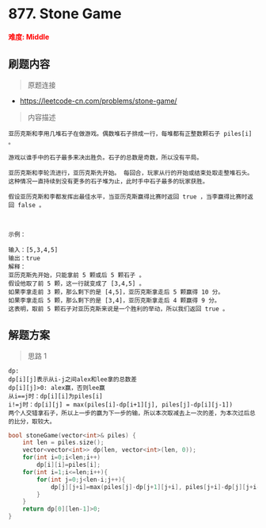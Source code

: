 # 877. Stone Game

 **<font color=red>难度: Middle</font>**

 ## 刷题内容

 > 原题连接

* https://leetcode-cn.com/problems/stone-game/
  
 > 内容描述
 
 ```
亚历克斯和李用几堆石子在做游戏。偶数堆石子排成一行，每堆都有正整数颗石子 piles[i] 。

游戏以谁手中的石子最多来决出胜负。石子的总数是奇数，所以没有平局。

亚历克斯和李轮流进行，亚历克斯先开始。 每回合，玩家从行的开始或结束处取走整堆石头。 这种情况一直持续到没有更多的石子堆为止，此时手中石子最多的玩家获胜。

假设亚历克斯和李都发挥出最佳水平，当亚历克斯赢得比赛时返回 true ，当李赢得比赛时返回 false 。

 

示例：

输入：[5,3,4,5]
输出：true
解释：
亚历克斯先开始，只能拿前 5 颗或后 5 颗石子 。
假设他取了前 5 颗，这一行就变成了 [3,4,5] 。
如果李拿走前 3 颗，那么剩下的是 [4,5]，亚历克斯拿走后 5 颗赢得 10 分。
如果李拿走后 5 颗，那么剩下的是 [3,4]，亚历克斯拿走后 4 颗赢得 9 分。
这表明，取前 5 颗石子对亚历克斯来说是一个胜利的举动，所以我们返回 true 。
 
 ```

## 解题方案
> 思路 1
```
dp: 
dp[i][j]表示从i-j之间alex和lee拿的总数差
dp[i][j]>0: alex赢，否则lee赢
从i==j时：dp[i][i]为piles[i]
i!=j时：dp[i][j] = max(piles[i]-dp[i+1][j], piles[j]-dp[i][j-1])
两个人交错拿石子，所以上一步的赢为下一步的输，所以本次取减去上一次的差，为本次过后总的比分，取较大。

```

```cpp
bool stoneGame(vector<int>& piles) {
    int len = piles.size();
    vector<vector<int>> dp(len, vector<int>(len, 0));
    for(int i=0;i<len;i++)
        dp[i][i]=piles[i];
    for(int i=1;i<=len;i++){
        for(int j=0;j<len-i;j++){
            dp[j][j+i]=max(piles[j]-dp[j+1][j+i], piles[j+i]-dp[j][j+i-1]);
        }
    }
    return dp[0][len-1]>0;
}
```